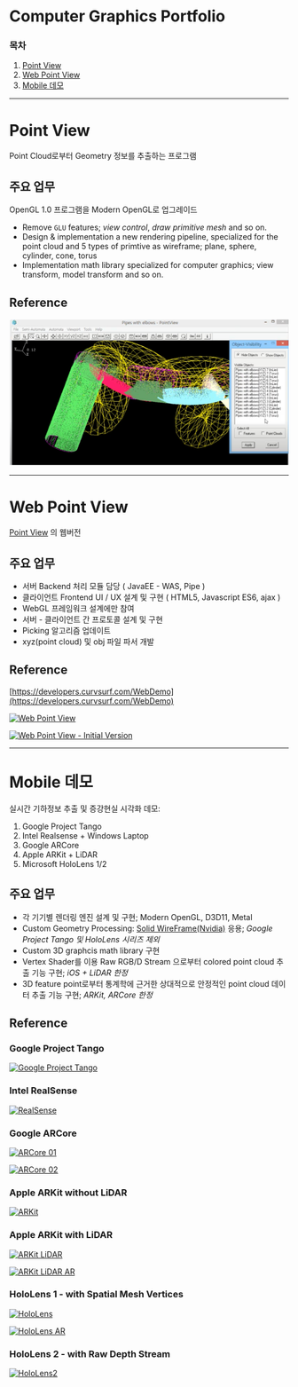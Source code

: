 # Computer Graphics Portfolio

### 목차

1. [Point View](#point-view)
1. [Web Point View](#web-point-view)
1. [Mobile 데모](#mobile-데모)

---

# Point View

Point Cloud로부터 Geometry 정보를 추출하는 프로그램

## 주요 업무

OpenGL 1.0 프로그램을 Modern OpenGL로 업그레이드

- Remove `GLU` features; _view control_, _draw primitive mesh_ and so on.
- Design & implementation a new rendering pipeline, specialized for the point cloud and 5 types of primtive as wireframe; plane, sphere, cylinder, cone, torus
- Implementation math library specialized for computer graphics; view transform, model transform and so on.

## Reference

![](img/g/fig01_pointview.png)

---

# Web Point View

[Point View](pointview.md) 의 웹버전

## 주요 업무

* 서버 Backend 처리 모듈 담당 ( JavaEE - WAS, Pipe )
* 클라이언트 Frontend UI / UX 설계 및 구현 ( HTML5, Javascript ES6, ajax )
* WebGL 프레임워크 설계에만 참여
* 서버 - 클라이언트 간 프로토콜 설계 및 구현
* Picking 알고리즘 업데이트
* xyz(point cloud) 및 obj 파일 파서 개발

## Reference

[https://developers.curvsurf.com/WebDemo](https://developers.curvsurf.com/WebDemo)

[![Web Point View](https://i.ytimg.com/vi/jWrk_zz9xX4/hqdefault.jpg?sqp=-oaymwEcCPYBEIoBSFXyq4qpAw4IARUAAIhCGAFwAcABBg==&rs=AOn4CLDKlNfv3lvQjcnbgYzfDWHU8ofeeQ)](https://youtu.be/jWrk_zz9xX4?si=sqXvq2Yd5u0NVaQi)

[![Web Point View - Initial Version](https://i.ytimg.com/vi/oKlxI2r2oWU/hqdefault.jpg?sqp=-oaymwEcCPYBEIoBSFXyq4qpAw4IARUAAIhCGAFwAcABBg==&rs=AOn4CLD6wFFAPOJmNEcCGvzV1Hf5xJfYpw)](https://youtu.be/oKlxI2r2oWU?si=vrZwAIydJojVboQH)

---

# Mobile 데모

실시간 기하정보 추출 및 증강현실 시각화 데모:

1. Google Project Tango
1. Intel Realsense + Windows Laptop
1. Google ARCore
1. Apple ARKit + LiDAR
1. Microsoft HoloLens 1/2

## 주요 업무

* 각 기기별 렌더링 엔진 설계 및 구현; Modern OpenGL, D3D11, Metal
* Custom Geometry Processing: [Solid WireFrame(Nvidia)](https://developer.download.nvidia.com/SDK/10/direct3d/Source/SolidWireframe/Doc/SolidWireframe.pdf) 응용; _Google Project Tango 및 HoloLens 시리즈 제외_
* Custom 3D graphcis math library 구현
* Vertex Shader를 이용 Raw RGB/D Stream 으로부터 colored point cloud 추출 기능 구현; _iOS + LiDAR 한정_
* 3D feature point로부터 통계학에 근거한 상대적으로 안정적인 point cloud 데이터 추출 기능 구현; _ARKit, ARCore 한정_

## Reference

### Google Project Tango

[![Google Project Tango](https://i.ytimg.com/an_webp/8ruiudETvuY/mqdefault_6s.webp?du=3000&sqp=CIiLo60G&rs=AOn4CLD_9ozlA3S3Wtf5kxV_Wy5zjWkClA)](https://www.youtube.com/watch?v=8ruiudETvuY)

### Intel RealSense

[![RealSense](https://i.ytimg.com/an_webp/HGwojt6Gqrc/mqdefault_6s.webp?du=3000&sqp=CKedo60G&rs=AOn4CLCn2Du5s0wdxeWxgOwbnsQvjWXUHQ)](https://www.youtube.com/watch?v=HGwojt6Gqrc)

### Google ARCore

[![ARCore 01](https://i.ytimg.com/vi/p2mkBKEp0_U/hqdefault.jpg?sqp=-oaymwEcCNACELwBSFXyq4qpAw4IARUAAIhCGAFwAcABBg==&rs=AOn4CLB-DnnFTkdyG93ZWzVkaka9jxVtIg)](https://youtu.be/p2mkBKEp0_U?si=hyPEVaYhkIP5EU-Q)

[![ARCore 02](https://i.ytimg.com/vi/EqQuSTjVL18/hqdefault.jpg?sqp=-oaymwEcCNACELwBSFXyq4qpAw4IARUAAIhCGAFwAcABBg==&rs=AOn4CLB1jEhBnmX6daJHt9P1cClPTsoHhg)](https://youtu.be/EqQuSTjVL18?si=6peCgVK3a5lRmUOd&t=30)

### Apple ARKit without LiDAR

[![ARKit](https://i.ytimg.com/vi/PkHjW68JMHQ/hqdefault.jpg?sqp=-oaymwEcCNACELwBSFXyq4qpAw4IARUAAIhCGAFwAcABBg==&rs=AOn4CLDAOTv7jWNZ96jODAGRVUApqDEdxg)](https://youtu.be/PkHjW68JMHQ?si=W2Uf6tIF0eSCV_N2)

### Apple ARKit with LiDAR

[![ARKit LiDAR](https://i.ytimg.com/an_webp/Pq55xNtvbzQ/mqdefault_6s.webp?du=3000&sqp=CNCWo60G&rs=AOn4CLDBKmOVlOR7gLbXhhTTz_k7Mq5IxQ)](https://www.youtube.com/watch?v=Pq55xNtvbzQ)

[![ARKit LiDAR AR](https://i.ytimg.com/an_webp/eSGY49ND6dY/mqdefault_6s.webp?du=3000&sqp=CJqio60G&rs=AOn4CLATxolIMIweyCDBuiBufMuP9DY7yg)](https://www.youtube.com/watch?v=eSGY49ND6dY)


### HoloLens 1 - with Spatial Mesh Vertices

[![HoloLens](https://i.ytimg.com/an_webp/4RYMR8i8suU/mqdefault_6s.webp?du=3000&sqp=CMejo60G&rs=AOn4CLBFkVWMvbjORil7uGnMAG6llAMZnQ)](https://www.youtube.com/watch?v=4RYMR8i8suU)

[![HoloLens AR](https://i.ytimg.com/vi/_Cao7bVZAMg/hqdefault.jpg?sqp=-oaymwEcCNACELwBSFXyq4qpAw4IARUAAIhCGAFwAcABBg==&rs=AOn4CLDPqqEdMOoLoKse9yXWkcJRLZWOwA)](https://www.youtube.com/watch?v=_Cao7bVZAMg)

### HoloLens 2 - with Raw Depth Stream

[![HoloLens2](https://i.ytimg.com/an_webp/IDrfxeHuZVo/mqdefault_6s.webp?du=3000&sqp=CPqmo60G&rs=AOn4CLB_dNf23Dmi66VGdFiB2Dum5bGGxw)](https://www.youtube.com/watch?v=IDrfxeHuZVo)

